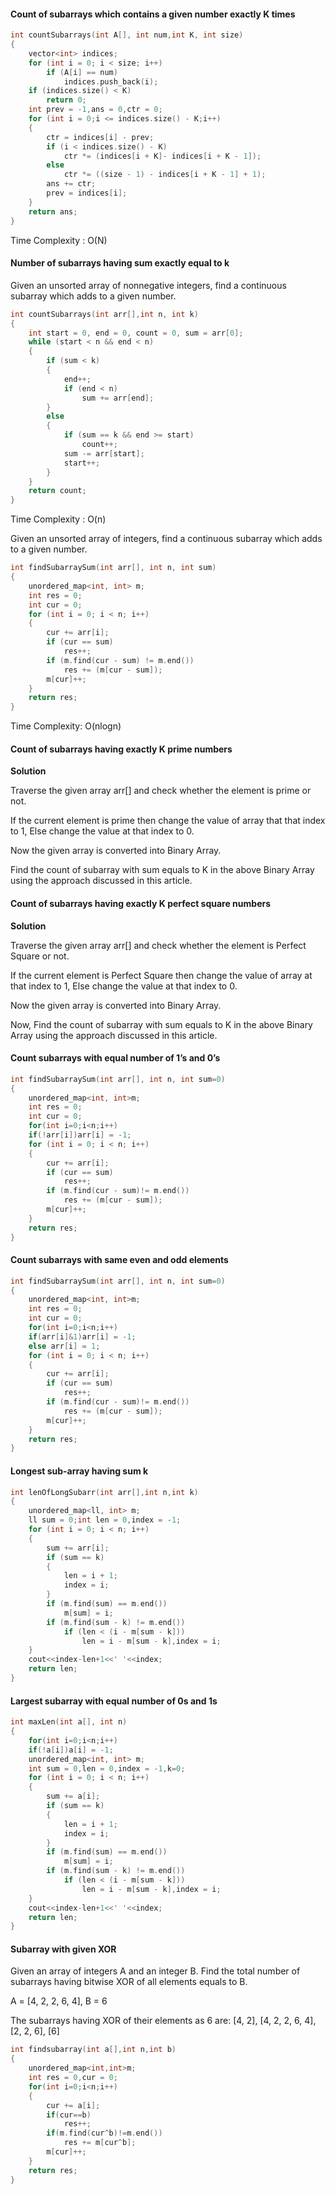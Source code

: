 #### Count of subarrays which contains a given number exactly K times	
```cpp	
int countSubarrays(int A[], int num,int K, int size)  	
{                                                  	
    vector<int> indices;	
    for (int i = 0; i < size; i++) 	
        if (A[i] == num)	
            indices.push_back(i);	
    if (indices.size() < K)	
        return 0;	
    int prev = -1,ans = 0,ctr = 0;	
    for (int i = 0;i <= indices.size() - K;i++) 	
    {	
        ctr = indices[i] - prev;	
        if (i < indices.size() - K) 	
            ctr *= (indices[i + K]- indices[i + K - 1]);	
        else 	
            ctr *= ((size - 1) - indices[i + K - 1] + 1);	
        ans += ctr;	
        prev = indices[i];	
    }	
    return ans;	
}	
```	
Time Complexity : O(N)

#### Number of subarrays having sum exactly equal to k

Given an unsorted array of nonnegative integers, find a continuous subarray which adds to a given number.
```cpp
int countSubarrays(int arr[],int n, int k)
{
    int start = 0, end = 0, count = 0, sum = arr[0];
    while (start < n && end < n)
    {
        if (sum < k)
        {
            end++;
            if (end < n)
                sum += arr[end];
        }
        else
        {
            if (sum == k && end >= start)
                count++;
            sum -= arr[start];
            start++;
        }
    }
    return count;
}
```
Time Complexity : O(n)

Given an unsorted array of integers, find a continuous subarray which adds to a given number.

```cpp
int findSubarraySum(int arr[], int n, int sum)
{
    unordered_map<int, int> m;
    int res = 0;
    int cur = 0;
    for (int i = 0; i < n; i++) 
    {
        cur += arr[i];
        if (cur == sum)
            res++;
        if (m.find(cur - sum) != m.end())
            res += (m[cur - sum]);
        m[cur]++;
    }
    return res;
}
```
Time Complexity: O(nlogn) 

#### Count of subarrays having exactly K prime numbers

**Solution**

Traverse the given array arr[] and check whether the element is prime or not.

If the current element is prime then change the value of array that that index to 1, Else change the value at that index to 0.

Now the given array is converted into Binary Array.

Find the count of subarray with sum equals to K in the above Binary Array using the approach discussed in this article.


#### Count of subarrays having exactly K perfect square numbers

**Solution**

Traverse the given array arr[] and check whether the element is Perfect Square or not.

If the current element is Perfect Square then change the value of array at that index to 1, Else change the value at that index to 0.

Now the given array is converted into Binary Array.

Now, Find the count of subarray with sum equals to K in the above Binary Array using the approach discussed in this article.

#### Count subarrays with equal number of 1’s and 0’s
```cpp
int findSubarraySum(int arr[], int n, int sum=0)
{
    unordered_map<int, int>m;
    int res = 0;
    int cur = 0;
    for(int i=0;i<n;i++)
    if(!arr[i])arr[i] = -1;
    for (int i = 0; i < n; i++) 
    {
        cur += arr[i];
        if (cur == sum)
            res++;
        if (m.find(cur - sum)!= m.end())
            res += (m[cur - sum]);
        m[cur]++;
    }
    return res;
}
```

#### Count subarrays with same even and odd elements
```cpp
int findSubarraySum(int arr[], int n, int sum=0)
{
    unordered_map<int, int>m;
    int res = 0;
    int cur = 0;
    for(int i=0;i<n;i++)
    if(arr[i]&1)arr[i] = -1;
    else arr[i] = 1;
    for (int i = 0; i < n; i++) 
    {
        cur += arr[i];
        if (cur == sum)
            res++;
        if (m.find(cur - sum)!= m.end())
            res += (m[cur - sum]);
        m[cur]++;
    }
    return res;
}
```
 #### Longest sub-array having sum k
```cpp
int lenOfLongSubarr(int arr[],int n,int k)
{
    unordered_map<ll, int> m;
    ll sum = 0;int len = 0,index = -1;
    for (int i = 0; i < n; i++)
    {
        sum += arr[i];
        if (sum == k)
        {
            len = i + 1;
            index = i;
        }
        if (m.find(sum) == m.end())
            m[sum] = i;
        if (m.find(sum - k) != m.end())
            if (len < (i - m[sum - k]))
                len = i - m[sum - k],index = i;
    }
    cout<<index-len+1<<' '<<index;
    return len;
}
```

#### Largest subarray with equal number of 0s and 1s
```cpp
int maxLen(int a[], int n)
{
    for(int i=0;i<n;i++)
    if(!a[i])a[i] = -1;
    unordered_map<int, int> m;
    int sum = 0,len = 0,index = -1,k=0;
    for (int i = 0; i < n; i++)
    {
        sum += a[i];
        if (sum == k)
        {
            len = i + 1;
            index = i;
        }
        if (m.find(sum) == m.end())
            m[sum] = i;
        if (m.find(sum - k) != m.end())
            if (len < (i - m[sum - k]))
                len = i - m[sum - k],index = i;
    }
    cout<<index-len+1<<' '<<index;
    return len;
}
```
#### Subarray with given XOR
Given an array of integers A and an integer B.
Find the total number of subarrays having bitwise XOR of all elements equals to B.
 
A = [4, 2, 2, 6, 4], B = 6
 
The subarrays having XOR of their elements as 6 are: [4, 2], [4, 2, 2, 6, 4], [2, 2, 6], [6]
 
```cpp
int findsubarray(int a[],int n,int b)
{
    unordered_map<int,int>m;
    int res = 0,cur = 0;
    for(int i=0;i<n;i++)
    {
        cur += a[i];
        if(cur==b)
            res++;
        if(m.find(cur^b)!=m.end())
            res += m[cur^b];
        m[cur]++;
    }
    return res;
}
```
